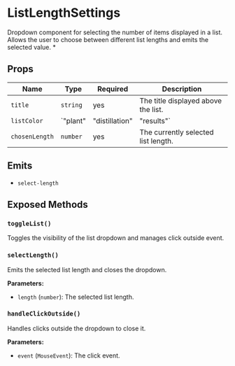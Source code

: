 # ListLengthSettings

Dropdown component for selecting the number of items displayed in a list. Allows the user to choose between different list lengths and emits the selected value.
 *

## Props

| Name | Type | Required | Description |
|------|------|----------|-------------|
| `title` | `string` | yes | The title displayed above the list. |
| `listColor` | `"plant" | "distillation" | "results"` | yes | The color theme for the list. |
| `chosenLength` | `number` | yes | The currently selected list length. |

## Emits

- `select-length`

## Exposed Methods

### `toggleList()`
Toggles the visibility of the list dropdown and manages click outside event.

### `selectLength()`
Emits the selected list length and closes the dropdown.

**Parameters:**
- `length` (`number`): The selected list length.

### `handleClickOutside()`
Handles clicks outside the dropdown to close it.

**Parameters:**
- `event` (`MouseEvent`): The click event.
